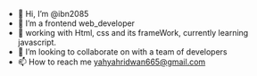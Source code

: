 - 👋 Hi, I’m @ibn2085
- 👀 I’m a frontend web_developer
- 🌱 working with Html, css and its frameWork, currently learning javascript.
- 💞️ I’m looking to collaborate on with a team of developers 
- 📫 How to reach me yahyahridwan665@gmail.com

<!---
ibn2085/ibn2085 is a ✨ special ✨ repository because its `README.md` (this file) appears on your GitHub profile.
You can click the Preview link to take a look at your changes.
--->
